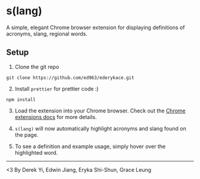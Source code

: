# s(lang)

A simple, elegant Chrome browser extension for displaying definitions of acronyms, slang, regional words.

## Setup

1. Clone the git repo

```
git clone https://github.com/ed963/ederykace.git
```

2. Install `prettier` for prettier code :)

```
npm install
```

3. Load the extension into your Chrome browser. Check out the [Chrome extensions docs](https://developer.chrome.com/docs/extensions/mv3/getstarted/development-basics/#load-unpacked) for more details.

4. `s(lang)` will now automatically highlight acronyms and slang found on the page.

5. To see a definition and example usage, simply hover over the highlighted word.

---

<3
By Derek Yi, Edwin Jiang, Eryka Shi-Shun, Grace Leung
